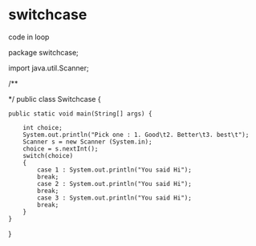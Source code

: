 # switchcase
code in loop

package switchcase;

import java.util.Scanner;

/**
 
 */
public class Switchcase {

   
    public static void main(String[] args) {
        
        int choice;
        System.out.println("Pick one : 1. Good\t2. Better\t3. best\t");
        Scanner s = new Scanner (System.in);
        choice = s.nextInt();
        switch(choice)
        {
            case 1 : System.out.println("You said Hi");
            break;
            case 2 : System.out.println("You said Hi");
            break;
            case 3 : System.out.println("You said Hi");
            break;
        }
    }
    
}
